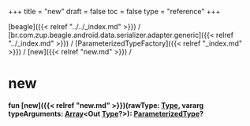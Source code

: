 +++
title = "new"
draft = false
toc = false
type = "reference"
+++

[beagle]({{< relref "../../_index.md" >}}) / [br.com.zup.beagle.android.data.serializer.adapter.generic]({{< relref "../_index.md" >}}) / [ParameterizedTypeFactory]({{< relref "_index.md" >}}) / [new]({{< relref "new.md" >}}) / 



# new  
  
<b><b>fun [new]({{< relref "new.md" >}})(rawType: [Type](https://developer.android.com/reference/kotlin/java/lang/reflect/Type.html), vararg typeArguments: [Array](https://kotlinlang.org/api/latest/jvm/stdlib/kotlin/-array/index.html)<Out [Type](https://developer.android.com/reference/kotlin/java/lang/reflect/Type.html)?>): [ParameterizedType](https://developer.android.com/reference/kotlin/java/lang/reflect/ParameterizedType.html)?</b></b>  



